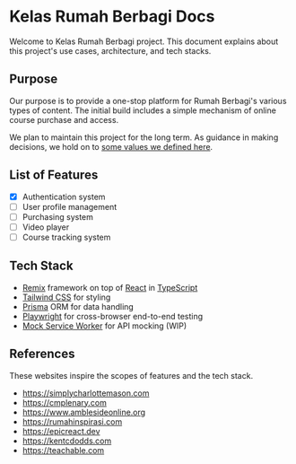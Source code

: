 # Kelas Rumah Berbagi Docs

Welcome to Kelas Rumah Berbagi project. This document explains about this
project's use cases, architecture, and tech stacks.

## Purpose

Our purpose is to provide a one-stop platform for Rumah Berbagi's various types
of content. The initial build includes a simple mechanism of online course
purchase and access.

We plan to maintain this project for the long term. As guidance in making
decisions, we hold on to [some values we defined here](./values.md).

## List of Features

- [x] Authentication system
- [ ] User profile management
- [ ] Purchasing system
- [ ] Video player
- [ ] Course tracking system

## Tech Stack

- [Remix](https://remix.run) framework on top of [React](https://reactjs.org) in
  [TypeScript](https://playwright.dev)
- [Tailwind CSS](https://tailwindcss.com) for styling
- [Prisma](https://www.prisma.io) ORM for data handling
- [Playwright](https://playwright.dev) for cross-browser end-to-end testing
- [Mock Service Worker](https://mswjs.io) for API mocking (WIP)

## References

These websites inspire the scopes of features and the tech stack.

- <https://simplycharlottemason.com>
- <https://cmplenary.com>
- <https://www.amblesideonline.org>
- <https://rumahinspirasi.com>
- <https://epicreact.dev>
- <https://kentcdodds.com>
- <https://teachable.com>
